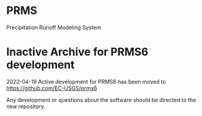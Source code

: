 # PRMS
Precipitation Runoff Modeling System

# Inactive Archive for PRMS6 development
2022-04-19
Active development for PRMS6 has been moved to https://github.com/EC-USGS/prms6

Any development or questions about the software should be directed to the new repository.
